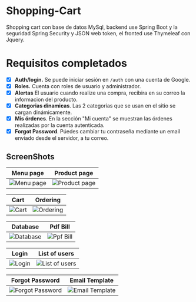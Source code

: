 # Shopping-Cart
Shopping cart con base de datos MySql, backend use Spring Boot y la seguridad Spring Security y JSON web token, el fronted use Thymeleaf con Jquery.

# Requisitos completados
* [x] **Auth/login.** Se puede iniciar sesión en `/auth` con una cuenta de Google.
* [x] **Roles.** Cuenta con roles de usuario y administrador.
* [x] **Alertas** El usuario cuando realize una compra, recibira en su correo la informacion del producto.
* [x] **Categorias dinamicas**. Las 2 categorías que se usan en el sitio se cargan dinámicamente.
* [x] **Mis órdenes**. En la sección "Mi cuenta" se muestran las órdenes realizadas por la cuenta autenticada.
* [x] **Forgot Password**. Púedes cambiar tu contraseña mediante un email enviado desde el servidor, a tu correo.

## ScreenShots


Menu page  |  Product page
:------------------------:|:-------------------------:
![Menu page](https://user-images.githubusercontent.com/84203012/219502323-b9bc3819-b23c-470b-8c79-4a3bf167908c.png)  |  ![Product page](https://user-images.githubusercontent.com/84203012/219502080-b97e8321-cad2-4e79-ae6c-59c9df097c98.png)

Cart  |  Ordering
:------------------------:|:-------------------------:
![Cart](https://user-images.githubusercontent.com/84203012/219508348-3bf5a655-363c-469d-88ad-c538152a4f53.png)  |  ![Ordering](https://user-images.githubusercontent.com/84203012/219508354-2cea22a6-a512-4f9f-b771-754a800e88ce.png)

Database  |  Pdf Bill
:------------------------:|:-------------------------:
![Database](https://user-images.githubusercontent.com/84203012/219503385-fcc9331a-89a2-40fb-8f5f-f5245c02a998.png)  |  ![Ppf Bill](https://user-images.githubusercontent.com/84203012/219507725-4c86939e-b76c-45cf-90d7-c261b5c26b76.png)

Login  |  List of users
:------------------------:|:-------------------------:
![Login](https://user-images.githubusercontent.com/84203012/219502345-5017e7b0-c609-4da5-9f34-a7189c23ee50.png)  |  ![List of users](https://user-images.githubusercontent.com/84203012/219502364-6f1b8c86-20ce-47ab-8423-cf5341b75cc7.png)

Forgot Password  |  Email Template
:------------------------:|:-------------------------:
![Forgot Password](https://user-images.githubusercontent.com/84203012/219508483-242d76c0-2be0-45d6-b110-42672346c127.png)  |  ![Email Template](https://user-images.githubusercontent.com/84203012/219508486-b6c6d7eb-8ccc-4a73-b953-1b72575a21c7.png)


